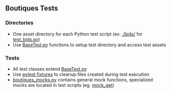 ## Boutiques Tests

### Directories
- One asset directory for each Python test script (ex: [./bids/](https://github.com/boutiques/boutiques/tree/master/boutiques/tests/bids/) for [test_bids.py](https://github.com/boutiques/boutiques/blob/master/boutiques/tests/test_bids.py))
- Use [BaseTest.py](https://github.com/boutiques/boutiques/blob/master/boutiques/tests/BaseTest.py) functions to setup test directory and access test assets

### Tests
- All test classes extend [BaseTest.py](https://github.com/boutiques/boutiques/blob/master/boutiques/tests/BaseTest.py)
- Use [pytest fixtures](https://docs.pytest.org/en/stable/fixture.html) to cleanup files created during test execution
- [boutiques_mocks.py](https://github.com/boutiques/boutiques/blob/master/boutiques/tests/boutiques_mocks.py) contains general mock functions, specialized mocks are located in test scripts (eg. [mock_get](https://github.com/boutiques/boutiques/blob/master/boutiques/tests/test_deprecate.py))